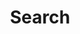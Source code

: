 ---
layout: search
title: Search
permalink: /search/
feature-img: "assets/img/pexels/search.jpg"
icon: "fa-search"
hide_title: true
---